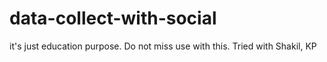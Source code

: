 # data-collect-with-social

it's just education purpose. Do not miss use with this. Tried with Shakil, KP
